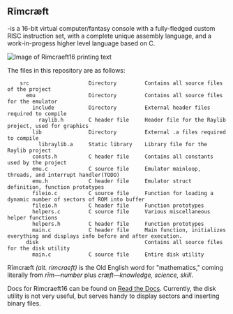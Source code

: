 ## Rīmcræft
-is a 16-bit virtual computer/fantasy console with a fully-fledged custom RISC instruction set, with a complete unique assembly language, and a work-in-progess higher level language based on C.

![Image of Rimcraeft16 printing text](https://github.com/snowbifx/rimcraeft16/blob/master/hello_github.gif?raw=true)

The files in this repository are as follows:
```
    src                   Directory         Contains all source files of the project
      emu                 Directory         Contains all source files for the emulator
        include           Directory         External header files required to compile
          raylib.h        C header file     Header file for the Raylib project, used for graphics
        lib               Directory         External .a files required to compile
          libraylib.a     Static library    Library file for the Raylib project
        consts.h          C header file     Contains all constants used by the project
        emu.c             C source file     Emulator mainloop, threads, and interrupt handler(TODO)
        emu.h             C header file     Emulator struct definition, function prototypes
        fileio.c          C source file     Function for loading a dynamic number of sectors of ROM into buffer
        fileio.h          C header file     Function prototypes
        helpers.c         C source file     Various miscellaneous helper functions
        helpers.h         C header file     Function prototypes
        main.c            C header file     Main function, initializes everything and displays info before and after execution.
      disk                                  Contains all source files for the disk utility
        main.c            C source file     Entire disk utility
```

Rīmcræft *(alt. rimcraeft)* is the Old English word for "mathematics," coming literally from *rīm—number* plus *cræft—knowledge, science, skill*.

Docs for Rimcraeft16 can be found on [Read the Docs](https://google.com). Currently, the disk utility is not very useful, but serves handy to display sectors and inserting binary files.